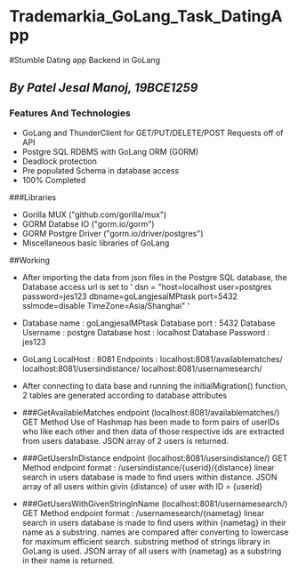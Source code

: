 # Trademarkia_GoLang_Task_DatingApp

#Stumble Dating app Backend in GoLang

## _By Patel Jesal Manoj, 19BCE1259_ 


### Features And Technologies

- GoLang and ThunderClient for GET/PUT/DELETE/POST Requests off of API
- Postgre SQL RDBMS with GoLang ORM (GORM)
- Deadlock protection
- Pre populated Schema in database access
- 100% Completed

###Libraries
- Gorilla MUX ("github.com/gorilla/mux")
- GORM Databse IO ("gorm.io/gorm")
- GORM Postgre Driver ("gorm.io/driver/postgres")
- Miscellaneous basic libraries of GoLang

##Working
- After importing the data from json files in the Postgre SQL database, the Database access url is set to ' dsn = "host=localhost user=postgres password=jes123 dbname=goLangjesalMPtask port=5432 sslmode=disable TimeZone=Asia/Shanghai" '
- Database name : goLangjesalMPtask
	Database port : 5432
	Database Username : postgre
	Database host : localhost
	Database Password : jes123
- GoLang LocalHost : 8081
	Endpoints : 
		localhost:8081/availablematches/
		localhost:8081/usersindistance/
		localhost:8081/usernamesearch/
- After connecting to data base and running the initialMigration() function, 2 tables are generated according to database attributes


- ###GetAvailableMatches endpoint (localhost:8081/availablematches/)
	GET Method
	Use of Hashmap has been made to form pairs of userIDs who like each other and then data of those respective ids are extracted from users database.
	JSON array of 2 users is returned.

- ###GetUsersInDistance endpoint (localhost:8081/usersindistance/)
	GET Method
	endpoint format : /usersindistance/{userid}/{distance}
	linear search in users database is made to find users within distance.
	JSON array of all users within givin {distance} of user with ID = {userid}

- ###GetUsersWithGivenStringInName (localhost:8081/usernamesearch/)
	GET Method
	endpoint format : /usernamesearch/{nametag}
	linear search in users database is made to find users within {nametag} in their name as a substring.
	names are compared after converting to lowercase for maximum efficient search.
	substring method of strings library in GoLang is used.
	JSON array of all users with {nametag} as a substring in their name is returned.

